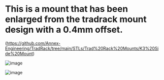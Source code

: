 # This is a mount that has been enlarged from the tradrack mount design with a 0.4mm offset. 

(https://github.com/Annex-Engineering/TradRack/tree/main/STLs/Trad%20Rack%20Mounts/K3%20Side%20Mount)

![image](https://github.com/v6cl/Filamentalist_Mods/assets/16078263/d6ac2b14-d730-4e86-980d-b8e8add2d667)

![image](https://github.com/v6cl/Filamentalist_Mods/assets/16078263/ee40e6ad-eacc-45a2-b131-06fec09db47e)
